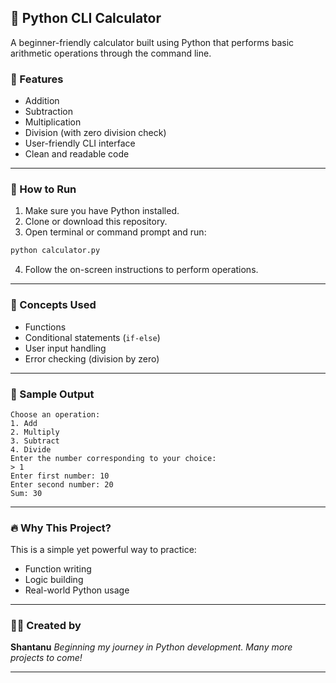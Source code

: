 
## 🧮 Python CLI Calculator

A beginner-friendly calculator built using Python that performs basic arithmetic operations through the command line.

### 🚀 Features

* Addition
* Subtraction
* Multiplication
* Division (with zero division check)
* User-friendly CLI interface
* Clean and readable code

---

### 📂 How to Run

1. Make sure you have Python installed.
2. Clone or download this repository.
3. Open terminal or command prompt and run:

```bash
python calculator.py
```

4. Follow the on-screen instructions to perform operations.

---

### 🧠 Concepts Used

* Functions
* Conditional statements (`if-else`)
* User input handling
* Error checking (division by zero)

---

### 📸 Sample Output

```
Choose an operation:
1. Add
2. Multiply
3. Subtract
4. Divide
Enter the number corresponding to your choice:
> 1
Enter first number: 10
Enter second number: 20
Sum: 30
```

---

### 🔥 Why This Project?

This is a simple yet powerful way to practice:

* Function writing
* Logic building
* Real-world Python usage

---

### 🙋‍♂️ Created by

**Shantanu**
*Beginning my journey in Python development. Many more projects to come!*

---
